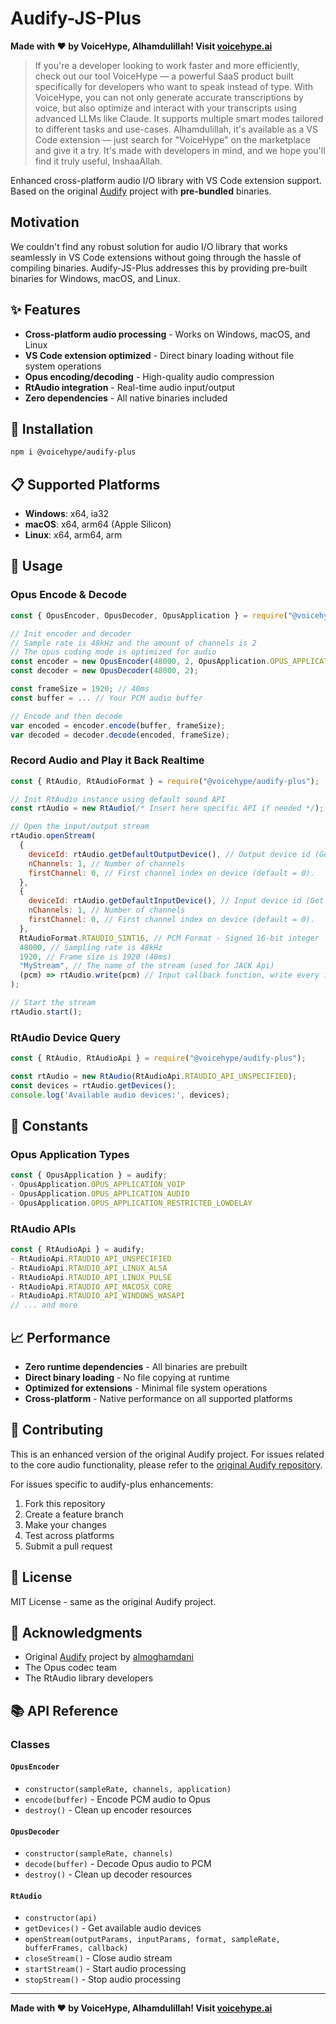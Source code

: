 # Audify-JS-Plus

**Made with ❤️ by VoiceHype, Alhamdulillah! Visit [voicehype.ai](https://voicehype.ai)**

> If you're a developer looking to work faster and more efficiently, check out our tool VoiceHype — a powerful SaaS product built specifically for developers who want to speak instead of type. With VoiceHype, you can not only generate accurate transcriptions by voice, but also optimize and interact with your transcripts using advanced LLMs like Claude. It supports multiple smart modes tailored to different tasks and use-cases. Alhamdulillah, it's available as a VS Code extension — just search for "VoiceHype" on the marketplace and give it a try. It's made with developers in mind, and we hope you'll find it truly useful, InshaaAllah.

Enhanced cross-platform audio I/O library with VS Code extension support. Based on the original [Audify](https://github.com/almoghamdani/audify) project with **pre-bundled** binaries.

## Motivation

We couldn't find any robust solution for audio I/O library that works seamlessly in VS Code extensions without going through the hassle of compiling binaries. Audify-JS-Plus addresses this by providing pre-built binaries for Windows, macOS, and Linux.

## ✨ Features

- **Cross-platform audio processing** - Works on Windows, macOS, and Linux
- **VS Code extension optimized** - Direct binary loading without file system operations
- **Opus encoding/decoding** - High-quality audio compression
- **RtAudio integration** - Real-time audio input/output
- **Zero dependencies** - All native binaries included

## 🚀 Installation

```bash
npm i @voicehype/audify-plus
```

## 📋 Supported Platforms

- **Windows**: x64, ia32
- **macOS**: x64, arm64 (Apple Silicon)
- **Linux**: x64, arm64, arm

## 🔧 Usage

### Opus Encode & Decode

```javascript
const { OpusEncoder, OpusDecoder, OpusApplication } = require("@voicehype/audify-plus");

// Init encoder and decoder
// Sample rate is 48kHz and the amount of channels is 2
// The opus coding mode is optimized for audio
const encoder = new OpusEncoder(48000, 2, OpusApplication.OPUS_APPLICATION_AUDIO);
const decoder = new OpusDecoder(48000, 2);

const frameSize = 1920; // 40ms
const buffer = ... // Your PCM audio buffer

// Encode and then decode
var encoded = encoder.encode(buffer, frameSize);
var decoded = decoder.decode(encoded, frameSize);
```

### Record Audio and Play it Back Realtime

```javascript
const { RtAudio, RtAudioFormat } = require("@voicehype/audify-plus");

// Init RtAudio instance using default sound API
const rtAudio = new RtAudio(/* Insert here specific API if needed */);

// Open the input/output stream
rtAudio.openStream(
  {
    deviceId: rtAudio.getDefaultOutputDevice(), // Output device id (Get all devices using `getDevices`)
    nChannels: 1, // Number of channels
    firstChannel: 0, // First channel index on device (default = 0).
  },
  {
    deviceId: rtAudio.getDefaultInputDevice(), // Input device id (Get all devices using `getDevices`)
    nChannels: 1, // Number of channels
    firstChannel: 0, // First channel index on device (default = 0).
  },
  RtAudioFormat.RTAUDIO_SINT16, // PCM Format - Signed 16-bit integer
  48000, // Sampling rate is 48kHz
  1920, // Frame size is 1920 (40ms)
  "MyStream", // The name of the stream (used for JACK Api)
  (pcm) => rtAudio.write(pcm) // Input callback function, write every input pcm data to the output buffer
);

// Start the stream
rtAudio.start();
```

### RtAudio Device Query

```javascript
const { RtAudio, RtAudioApi } = require("@voicehype/audify-plus");

const rtAudio = new RtAudio(RtAudioApi.RTAUDIO_API_UNSPECIFIED);
const devices = rtAudio.getDevices();
console.log('Available audio devices:', devices);
```

## 🎯 Constants

### Opus Application Types
```javascript
const { OpusApplication } = audify;
- OpusApplication.OPUS_APPLICATION_VOIP
- OpusApplication.OPUS_APPLICATION_AUDIO
- OpusApplication.OPUS_APPLICATION_RESTRICTED_LOWDELAY
```

### RtAudio APIs
```javascript
const { RtAudioApi } = audify;
- RtAudioApi.RTAUDIO_API_UNSPECIFIED
- RtAudioApi.RTAUDIO_API_LINUX_ALSA
- RtAudioApi.RTAUDIO_API_LINUX_PULSE
- RtAudioApi.RTAUDIO_API_MACOSX_CORE
- RtAudioApi.RTAUDIO_API_WINDOWS_WASAPI
// ... and more
```

## 📈 Performance

- **Zero runtime dependencies** - All binaries are prebuilt
- **Direct binary loading** - No file copying at runtime
- **Optimized for extensions** - Minimal file system operations
- **Cross-platform** - Native performance on all supported platforms

## 🤝 Contributing

This is an enhanced version of the original Audify project. For issues related to the core audio functionality, please refer to the [original Audify repository](https://github.com/almoghamdani/audify).

For issues specific to audify-plus enhancements:
1. Fork this repository
2. Create a feature branch
3. Make your changes
4. Test across platforms
5. Submit a pull request

## 📄 License

MIT License - same as the original Audify project.

## 🙏 Acknowledgments

- Original [Audify](https://github.com/almoghamdani/audify) project by [almoghamdani](https://github.com/almoghamdani)
- The Opus codec team
- The RtAudio library developers

## 📚 API Reference

### Classes

#### `OpusEncoder`
- `constructor(sampleRate, channels, application)`
- `encode(buffer)` - Encode PCM audio to Opus
- `destroy()` - Clean up encoder resources

#### `OpusDecoder`
- `constructor(sampleRate, channels)`
- `decode(buffer)` - Decode Opus audio to PCM
- `destroy()` - Clean up decoder resources

#### `RtAudio`
- `constructor(api)`
- `getDevices()` - Get available audio devices
- `openStream(outputParams, inputParams, format, sampleRate, bufferFrames, callback)`
- `closeStream()` - Close audio stream
- `startStream()` - Start audio processing
- `stopStream()` - Stop audio processing

---

**Made with ❤️ by VoiceHype, Alhamdulillah! Visit [voicehype.ai](https://voicehype.ai)**
